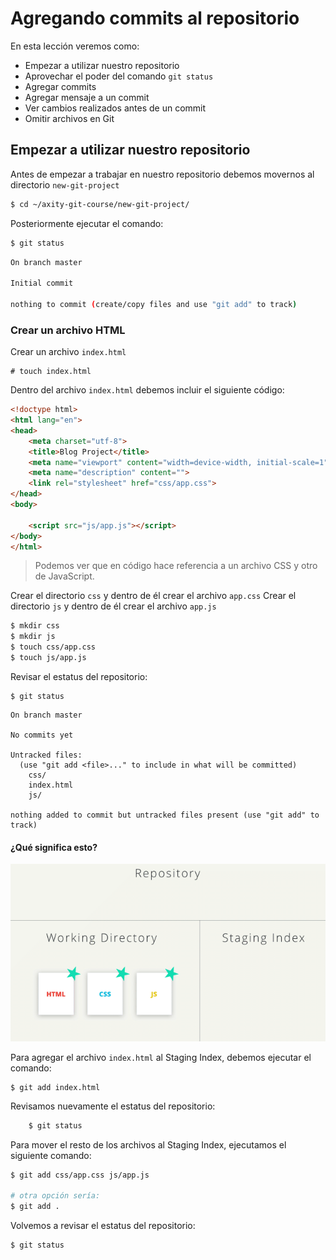 # Agregando commits al repositorio

En esta lección veremos como:

 - Empezar a utilizar nuestro repositorio
 - Aprovechar el poder del comando `git status`
 - Agregar commits
 - Agregar mensaje a un commit
 - Ver cambios realizados antes de un commit
 - Omitir archivos en Git

## Empezar a utilizar nuestro repositorio

Antes de empezar a trabajar en nuestro repositorio debemos movernos al directorio `new-git-project` 

```bash
$ cd ~/axity-git-course/new-git-project/
``` 
Posteriormente ejecutar el comando:

```bash
$ git status
```
```bash
On branch master

Initial commit

nothing to commit (create/copy files and use "git add" to track)
```

### Crear un archivo HTML

Crear un archivo `index.html` 

    # touch index.html

Dentro del archivo `index.html` debemos incluir el siguiente código:

```html
<!doctype html>
<html lang="en">
<head>
    <meta charset="utf-8">
    <title>Blog Project</title>
    <meta name="viewport" content="width=device-width, initial-scale=1">
    <meta name="description" content="">
    <link rel="stylesheet" href="css/app.css">
</head>
<body>

    <script src="js/app.js"></script>
</body>
</html>
```

> Podemos ver que en código hace referencia a un archivo CSS  y otro  de JavaScript.

Crear el directorio `css` y dentro de él crear el archivo `app.css`
Crear el directorio `js` y dentro de él crear el archivo `app.js`

```bash
$ mkdir css
$ mkdir js
$ touch css/app.css
$ touch js/app.js
```

Revisar el estatus del repositorio:

```batch
$ git status
```
```
On branch master

No commits yet

Untracked files:
  (use "git add <file>..." to include in what will be committed)
	css/
	index.html
	js/

nothing added to commit but untracked files present (use "git add" to track)
```
#### ¿Qué significa esto?

![img_work_to_index](images/img_work_to_index.gif)

Para agregar el archivo `index.html` al Staging Index, debemos ejecutar el comando:

    $ git add index.html

Revisamos nuevamente el estatus del repositorio:

```bash
    $ git status
```
Para mover el resto de los archivos al Staging Index, ejecutamos el siguiente comando:

```bash
$ git add css/app.css js/app.js

# otra opción sería:
$ git add .
```

Volvemos a revisar el estatus del repositorio:

```bash
$ git status
```
<!--stackedit_data:
eyJoaXN0b3J5IjpbLTcxOTIxNjk4MywtNDE2NjAyNjg4LC03ND
E4NDg2ODUsLTc0MTg0ODY4NSwtMTA3Nzk4ODExOSwxMzUxMDY2
NjUzLC0xODA0NjI3NDQsLTE4MjIxODQ3MjQsLTE3ODQ2NjUxND
csLTE4OTg5ODQ3MjIsLTU4MzA4MDYyNCwxNzE4MjM3MjgxLDEz
MjU3NDYzNzQsMTU2MjQzNTI3OSwxNzUwMjA5NTQ2LDQyMTA0Mz
Y2LDIwNDAyMjg5NjksLTE3NTg5ODQ3MjQsMTMyNjk0Njc2Nywx
ODE1MTIxNzgwXX0=
-->